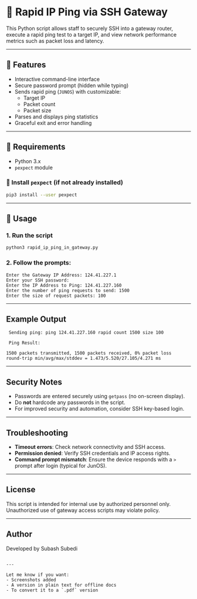 


# 🔗 Rapid IP Ping via SSH Gateway

This Python script allows staff to securely SSH into a gateway router, execute a rapid ping test to a target IP, and view network performance metrics such as packet loss and latency.

---

## 🚀 Features

- Interactive command-line interface
- Secure password prompt (hidden while typing)
- Sends rapid ping (`JUNOS`) with customizable:
  - Target IP
  - Packet count
  - Packet size
- Parses and displays ping statistics
- Graceful exit and error handling

---

## 🧱 Requirements

- Python 3.x
- `pexpect` module

### 🔧 Install `pexpect` (if not already installed)
```bash
pip3 install --user pexpect
````

---

## 📝 Usage

### 1. Run the script

```bash
python3 rapid_ip_ping_in_gateway.py
```

### 2. Follow the prompts:

```text
Enter the Gateway IP Address: 124.41.227.1
Enter your SSH password:
Enter the IP Address to Ping: 124.41.227.160
Enter the number of ping requests to send: 1500
Enter the size of request packets: 100
```

---

##  Example Output

```
 Sending ping: ping 124.41.227.160 rapid count 1500 size 100

 Ping Result:

1500 packets transmitted, 1500 packets received, 0% packet loss
round-trip min/avg/max/stddev = 1.473/5.520/27.105/4.271 ms
```

---

##  Security Notes

* Passwords are entered securely using `getpass` (no on-screen display).
* Do **not** hardcode any passwords in the script.
* For improved security and automation, consider SSH key-based login.

---

## Troubleshooting

* **Timeout errors**: Check network connectivity and SSH access.
* **Permission denied**: Verify SSH credentials and IP access rights.
* **Command prompt mismatch**: Ensure the device responds with a `>` prompt after login (typical for JunOS).

---

## License

This script is intended for internal use by authorized personnel only. Unauthorized use of gateway access scripts may violate policy.

---

##  Author

Developed by Subash Subedi 

```

---

Let me know if you want:
- Screenshots added
- A version in plain text for offline docs
- To convert it to a `.pdf` version
```
